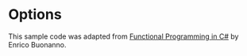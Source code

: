 # Options

This sample code was adapted from [Functional Programming in C#](https://www.manning.com/books/functional-programming-in-c-sharp) by Enrico Buonanno.
